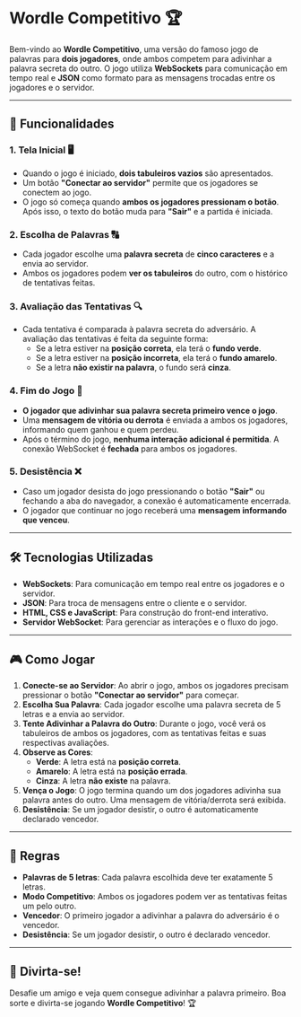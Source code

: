 # Wordle Competitivo 🏆

Bem-vindo ao **Wordle Competitivo**, uma versão do famoso jogo de palavras para **dois jogadores**, onde ambos competem para adivinhar a palavra secreta do outro. O jogo utiliza **WebSockets** para comunicação em tempo real e **JSON** como formato para as mensagens trocadas entre os jogadores e o servidor.

---

## 🚀 Funcionalidades

### 1. **Tela Inicial** 🖥️
- Quando o jogo é iniciado, **dois tabuleiros vazios** são apresentados.
- Um botão **"Conectar ao servidor"** permite que os jogadores se conectem ao jogo.
- O jogo só começa quando **ambos os jogadores pressionam o botão**. Após isso, o texto do botão muda para **"Sair"** e a partida é iniciada.

### 2. **Escolha de Palavras** 🔠
- Cada jogador escolhe uma **palavra secreta** de **cinco caracteres** e a envia ao servidor.
- Ambos os jogadores podem **ver os tabuleiros** do outro, com o histórico de tentativas feitas.

### 3. **Avaliação das Tentativas** 🔍
- Cada tentativa é comparada à palavra secreta do adversário. A avaliação das tentativas é feita da seguinte forma:
  - Se a letra estiver na **posição correta**, ela terá o **fundo verde**.
  - Se a letra estiver na **posição incorreta**, ela terá o **fundo amarelo**.
  - Se a letra **não existir na palavra**, o fundo será **cinza**.

### 4. **Fim do Jogo** 🎉
- **O jogador que adivinhar sua palavra secreta primeiro vence o jogo**.
- Uma **mensagem de vitória ou derrota** é enviada a ambos os jogadores, informando quem ganhou e quem perdeu.
- Após o término do jogo, **nenhuma interação adicional é permitida**. A conexão WebSocket é **fechada** para ambos os jogadores.

### 5. **Desistência** ❌
- Caso um jogador desista do jogo pressionando o botão **"Sair"** ou fechando a aba do navegador, a conexão é automaticamente encerrada.
- O jogador que continuar no jogo receberá uma **mensagem informando que venceu**.

---

## 🛠️ Tecnologias Utilizadas

- **WebSockets**: Para comunicação em tempo real entre os jogadores e o servidor.
- **JSON**: Para troca de mensagens entre o cliente e o servidor.
- **HTML, CSS e JavaScript**: Para construção do front-end interativo.
- **Servidor WebSocket**: Para gerenciar as interações e o fluxo do jogo.

---

## 🎮 Como Jogar

1. **Conecte-se ao Servidor**: Ao abrir o jogo, ambos os jogadores precisam pressionar o botão **"Conectar ao servidor"** para começar.
2. **Escolha Sua Palavra**: Cada jogador escolhe uma palavra secreta de 5 letras e a envia ao servidor.
3. **Tente Adivinhar a Palavra do Outro**: Durante o jogo, você verá os tabuleiros de ambos os jogadores, com as tentativas feitas e suas respectivas avaliações.
4. **Observe as Cores**:
   - **Verde**: A letra está na **posição correta**.
   - **Amarelo**: A letra está na **posição errada**.
   - **Cinza**: A letra **não existe** na palavra.
5. **Vença o Jogo**: O jogo termina quando um dos jogadores adivinha sua palavra antes do outro. Uma mensagem de vitória/derrota será exibida.
6. **Desistência**: Se um jogador desistir, o outro é automaticamente declarado vencedor.

---

## 📜 Regras

- **Palavras de 5 letras**: Cada palavra escolhida deve ter exatamente 5 letras.
- **Modo Competitivo**: Ambos os jogadores podem ver as tentativas feitas um pelo outro.
- **Vencedor**: O primeiro jogador a adivinhar a palavra do adversário é o vencedor.
- **Desistência**: Se um jogador desistir, o outro é declarado vencedor.

---

## 🎉 Divirta-se!

Desafie um amigo e veja quem consegue adivinhar a palavra primeiro. Boa sorte e divirta-se jogando **Wordle Competitivo**! 🏆
